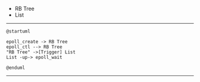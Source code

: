 * RB Tree
* List

---

```puml
@startuml

epoll_create -> RB Tree
epoll_ctl --> RB Tree
"RB Tree" ->[Trigger] List
List -up-> epoll_wait

@enduml
```

---
